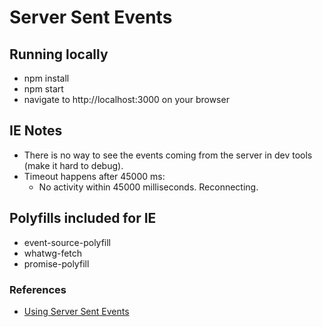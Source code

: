 # Server Sent Events

## Running locally
* npm install
* npm start
* navigate to http://localhost:3000 on your browser

## IE Notes

* There is no way to see the events coming from the server in dev tools (make it hard to debug). 
* Timeout happens after 45000 ms:
  * No activity within 45000 milliseconds. Reconnecting.


## Polyfills included for IE

* event-source-polyfill
* whatwg-fetch
* promise-polyfill 


### References

* [Using Server Sent Events](https://developer.mozilla.org/en-US/docs/Web/API/Server-sent_events/Using_server-sent_events)


